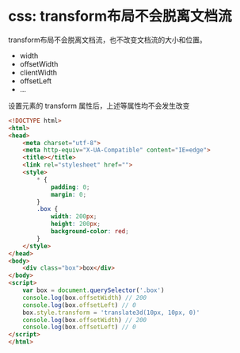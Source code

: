# css: transform布局不会脱离文档流

transform布局不会脱离文档流，也不改变文档流的大小和位置。

- width
- offsetWidth
- clientWidth
- offsetLeft
- ...

设置元素的 transform 属性后，上述等属性均不会发生改变

```HTML
<!DOCTYPE html>
<html>
<head>
	<meta charset="utf-8">
	<meta http-equiv="X-UA-Compatible" content="IE=edge">
	<title></title>
	<link rel="stylesheet" href="">
	<style>
		* {
			padding: 0;
			margin: 0;
		}
		.box {
			width: 200px;
			height: 200px;
			background-color: red;
		}
	</style>
</head>
<body>
	<div class="box">box</div>
</body>
<script>
	var box = document.querySelector('.box')
	console.log(box.offsetWidth) // 200
	console.log(box.offsetLeft) // 0
	box.style.transform = 'translate3d(10px, 10px, 0)'
	console.log(box.offsetWidth) // 200
	console.log(box.offsetLeft) // 0
</script>
</html>
```

